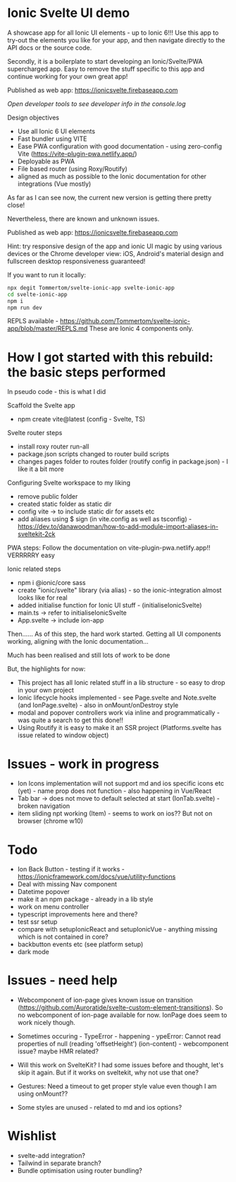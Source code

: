 # Ionic Svelte UI demo
A showcase app for all Ionic UI elements - up to Ionic 6!!! Use this app to try-out the elements you like for your app, and then navigate directly to the API docs or the source code.

Secondly, it is a boilerplate to start developing an Ionic/Svelte/PWA supercharged app. Easy to remove the stuff specific to this app and continue working for your own great app!

Published as web app: https://ionicsvelte.firebaseapp.com

*Open developer tools to see developer info in the console.log*

Design objectives
- Use all Ionic 6 UI elements
- Fast bundler using VITE
- Ease PWA configuration with good documentation - using zero-config Vite (https://vite-plugin-pwa.netlify.app/)
- Deployable as PWA
- File based router (using Roxy/Routify)
- aligned as much as possible to the Ionic documentation for other integrations (Vue mostly)

As far as I can see now, the current new version is getting there pretty close! 

Nevertheless, there are known and unknown issues.

Published as web app: https://ionicsvelte.firebaseapp.com

Hint: try responsive design of the app and ionic UI magic by using various devices or the Chrome developer view: iOS, Android's material design and fullscreen desktop responsiveness guaranteed!

If you want to run it locally:

```bash
npx degit Tommertom/svelte-ionic-app svelte-ionic-app
cd svelte-ionic-app
npm i
npm run dev
```

REPLS available - https://github.com/Tommertom/svelte-ionic-app/blob/master/REPLS.md
These are Ionic 4 components only.

# How I got started with this rebuild: the basic steps performed
In pseudo code - this is what I did

Scaffold the Svelte app
- npm create vite@latest (config - Svelte, TS)

Svelte router steps
- install roxy router run-all
- package.json scripts changed to router build scripts
- changes pages folder to routes folder (routify config in package.json) - I like it a bit more

Configuring Svelte workspace to my liking
- remove public folder
- created static folder as static dir
- config vite -> to include static dir for assets etc
- add aliases using $ sign (in vite.config as well as tsconfig) - https://dev.to/danawoodman/how-to-add-module-import-aliases-in-sveltekit-2ck

PWA steps:
Follow the documentation on vite-plugin-pwa.netlify.app!! VERRRRRY easy

Ionic related steps
- npm i @ionic/core  sass
- create "ionic/svelte" library (via alias) - so the ionic-integration almost looks like for real
- added initialise function for Ionic UI stuff - (initialiseIonicSvelte)
- main.ts -> refer to initialiseIonicSvelte
- App.svelte -> include ion-app 

Then......
As of this step, the hard work started. Getting all UI components working, aligning with the Ionic documentation... 

Much has been realised and still lots of work to be done

But, the highlights for now:
- This project has all Ionic related stuff in a lib structure - so easy to drop in your own project
- Ionic lifecycle hooks implemented - see Page.svelte and Note.svelte (and IonPage.svelte) - also in onMount/onDestroy style
- modal and popover controllers work via inline and programmatically - was quite a search to get this done!!
- Using Routify it is easy to make it an SSR project (Platforms.svelte has issue related to window object)

# Issues - work in progress
- Ion Icons implementation will not support md and ios specific icons etc (yet) - name prop does not function - also happening in Vue/React
- Tab bar -> does not move to default selected at start (IonTab.svelte) - broken navigation
- item sliding npt working (Item) - seems to work on ios?? But not on browser (chrome w10)

# Todo
- Ion Back Button - testing if it works - https://ionicframework.com/docs/vue/utility-functions
- Deal with missing Nav component
- Datetime popover
- make it an npm package - already in a lib style
- work on menu controller
- typescript improvements here and there?
- test ssr setup
- compare with setupIonicReact and setupIonicVue - anything missing which is not contained in core?
- backbutton events etc (see platform setup)
- dark mode

# Issues - need help
- Webcomponent of ion-page gives known issue on transition (https://github.com/Auroratide/svelte-custom-element-transitions). So no webcomponent of ion-page available for now. IonPage does seem to work nicely though.

- Sometimes occuring - TypeError - happening - ypeError: Cannot read properties of null (reading 'offsetHeight') (ion-content) - webcomponent issue? maybe HMR related?

- Will this work on SvelteKit? I had some issues before and thought, let's skip it again. But if it works on sveltekit, why not use that one?

- Gestures: Need a timeout to get proper style value even though I am using onMount?? 

- Some styles are unused - related to md and ios options?

# Wishlist
- svelte-add integration?
- Tailwind in separate branch?
- Bundle optimisation using router bundling?